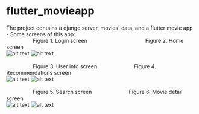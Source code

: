 # flutter_movieapp
The project contains a django server, movies' data, and a flutter movie app
<br>- Some screens of this app:
<br>&emsp;&emsp;&emsp;&emsp;&emsp;Figure 1. Login screen&emsp;&emsp;&emsp;&emsp;&emsp;&emsp;&emsp;&emsp;&emsp;&emsp;&emsp;Figure 2. Home screen
<br>![alt text](https://github.com/datnt-16520200/flutter_movieapp/blob/master/images/login_screen.PNG)
![alt text](https://github.com/datnt-16520200/flutter_movieapp/blob/master/images/home_screen.PNG)<br>
<br>&emsp;&emsp;&emsp;&emsp;&emsp;Figure 3. User info screen&emsp;&emsp;&emsp;&emsp;&emsp;&emsp;&emsp;Figure 4. Recommendations screen
<br>![alt text](https://github.com/datnt-16520200/flutter_movieapp/blob/master/images/user_info_screen.PNG)
![alt text](https://github.com/datnt-16520200/flutter_movieapp/blob/master/images/recommend_screen.PNG)<br>
<br>&emsp;&emsp;&emsp;&emsp;&emsp;Figure 5. Search screen&emsp;&emsp;&emsp;&emsp;&emsp;&emsp;&emsp;Figure 6. Movie detail screen
<br>![alt text](https://github.com/datnt-16520200/flutter_movieapp/blob/master/images/search_screen.PNG)
![alt text](https://github.com/datnt-16520200/flutter_movieapp/blob/master/images/detail_movie_screen.PNG)<br>

